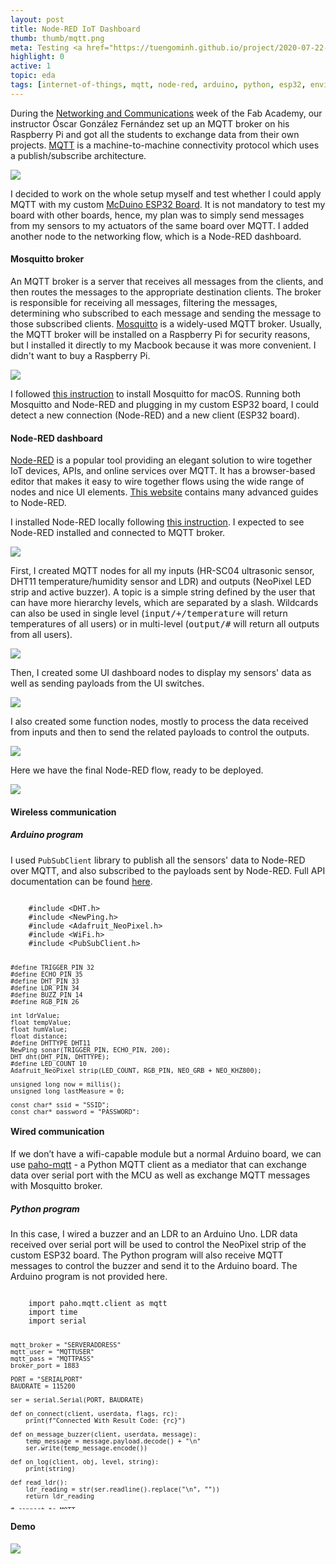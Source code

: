 ```yaml
---
layout: post
title: Node-RED IoT Dashboard
thumb: thumb/mqtt.png
meta: Testing <a href="https://tuengominh.github.io/project/2020-07-22-3-layer-pcb.html">McDuino ESP32 Board</a> with Mosquitto and Node-RED.  
highlight: 0
active: 1
topic: eda
tags: [internet-of-things, mqtt, node-red, arduino, python, esp32, environment-sensor, proximity-sensor, photosensor, piezoelectric-actuator, electroluminescence-actuator]
---
```


<p>During the <a href="http://academy.cba.mit.edu/classes/networking_communications/index.html">Networking and Communications</a> week of the Fab Academy, our instructor Óscar González Fernández set up an MQTT broker on his Raspberry Pi and got all the students to exchange data from their own projects. <a href="https://www.hivemq.com/blog/how-to-get-started-with-mqtt/">MQTT</a> is a machine-to-machine connectivity protocol which uses a publish/subscribe architecture.</p>
<img src="{{site.baseurl}}/assets/img/eda/mqtt/mqtt-0.png" class="img-fluid w-100"/>
<p>I decided to work on the whole setup myself and test whether I could apply MQTT with my custom <a href="https://tuengominh.github.io/project/2020-07-22-3-layer-pcb.html">McDuino ESP32 Board</a>. It is not mandatory to test my board with other boards, hence, my plan was to simply send messages from my sensors to my actuators of the same board over MQTT. I added another node to the networking flow, which is a Node-RED dashboard.</p>

<h4>Mosquitto broker</h4>
<p>An MQTT broker is a server that receives all messages from the clients, and then routes the messages to the appropriate destination clients. The broker is responsible for receiving all messages, filtering the messages, determining who subscribed to each message and sending the message to those subscribed clients. <a href="https://mosquitto.org/">Mosquitto</a> is a widely-used MQTT broker. Usually, the MQTT broker will be installed on a Raspberry Pi for security reasons, but I installed it directly to my Macbook because it was more convenient. I didn't want to buy a Raspberry Pi.</p>
<img src="{{site.baseurl}}/assets/img/eda/mqtt/mqtt-1.png" class="img-fluid w-100"/>
<p>I followed <a href="https://subscription.packtpub.com/book/application_development/9781787287815/1/ch01lvl1sec12/installing-a-mosquitto-broker-on-macos">this instruction</a> to install Mosquitto for macOS. Running both Mosquitto and Node-RED and plugging in my custom ESP32 board, I could detect a new connection (Node-RED) and a new client (ESP32 board).</p>
<p></p>

<h4>Node-RED dashboard</h4>
<p><a href="https://nodered.org/">Node-RED</a> is a popular tool providing an elegant solution to wire together IoT devices, APIs, and online services over MQTT. It has a browser-based editor that makes it easy to wire together flows using the wide range of nodes and nice UI elements. <a href="http://noderedguide.com/">This website</a> contains many advanced guides to Node-RED.</p>

<p>I installed Node-RED locally following <a href="https://nodered.org/docs/getting-started/local">this instruction</a>. I expected to see Node-RED installed and connected to MQTT broker.</p>
<img src="{{site.baseurl}}/assets/img/eda/mqtt/node-red-0.png" class="img-fluid w-100"/>

<p>First, I created MQTT nodes for all my inputs (HR-SC04 ultrasonic sensor, DHT11 temperature/humidity sensor and LDR) and outputs (NeoPixel LED strip and active buzzer). A topic is a simple string defined by the user that can have more hierarchy levels, which are separated by a slash. Wildcards can also be used in single level (<kbd>input/+/temperature</kbd> will return temperatures of all users) or in multi-level (<kbd>output/#</kbd> will return all outputs from all users).</p>
<img src="{{site.baseurl}}/assets/img/eda/mqtt/node-red-1.png" class="img-fluid w-100"/>

<p>Then, I created some UI dashboard nodes to display my sensors' data as well as sending payloads from the UI switches.</p>
<img src="{{site.baseurl}}/assets/img/eda/mqtt/node-red-2.png" class="img-fluid w-100"/>

<p>I also created some function nodes, mostly to process the data received from inputs and then to send the related payloads to control the outputs.</p>
<img src="{{site.baseurl}}/assets/img/eda/mqtt/node-red-3.png" class="img-fluid w-100"/>

<p>Here we have the final Node-RED flow, ready to be deployed.</p>
<img src="{{site.baseurl}}/assets/img/eda/mqtt/node-red-4.png" class="img-fluid w-100"/>

<h4>Wireless communication</h4>

<h5>Arduino program</h5>
<p>I used <code>PubSubClient</code> library to publish all the sensors' data to Node-RED over MQTT, and also subscribed to the payloads sent by Node-RED. Full API documentation can be found <a href="https://pubsubclient.knolleary.net/api.html">here</a>.</p>
<pre class="bg-light py-2 mt-0" style="overflow: auto; max-height: 350px;">
<code>
    #include &lt;DHT.h&gt;
    #include &lt;NewPing.h&gt;
    #include &lt;Adafruit_NeoPixel.h&gt;
    #include &lt;WiFi.h&gt;
    #include &lt;PubSubClient.h&gt;
   
    #define TRIGGER_PIN 32
    #define ECHO_PIN 35
    #define DHT_PIN 33
    #define LDR_PIN 34
    #define BUZZ_PIN 14
    #define RGB_PIN 26
    
    int ldrValue;
    float tempValue;
    float humValue;
    float distance;
    #define DHTTYPE DHT11
    NewPing sonar(TRIGGER_PIN, ECHO_PIN, 200); 
    DHT dht(DHT_PIN, DHTTYPE);
    #define LED_COUNT 10
    Adafruit_NeoPixel strip(LED_COUNT, RGB_PIN, NEO_GRB + NEO_KHZ800);
    
    unsigned long now = millis();
    unsigned long lastMeasure = 0;
    
    const char* ssid = "SSID";
    const char* password = "PASSWORD";
    const char* mqtt_server = "SERVERADDRESS";
    WiFiClient espClient;
    PubSubClient client(espClient);
    
    void setup() {
        Serial.begin(115200);
        
        pinMode(BUZZ_PIN, OUTPUT);
        dht.begin();
        strip.begin();           
        strip.show();             
        strip.setBrightness(150); 

        // wifi & mqtt setup
        Serial.println();
        Serial.print("Connecting to ");
        Serial.println(ssid);
        WiFi.begin(ssid, pass);
        WiFi.mode(WIFI_STA); 
        while (WiFi.status() != WL_CONNECTED) {
            Serial.print(".");
            delay(500);
        }

        Serial.println("");
        Serial.println("WiFi connected");
        Serial.println("IP address: ");
        Serial.println(WiFi.localIP());

        client.setServer(mqtt_server, 1883);
        client.setCallback(callback);
    }
    
    void loop() {
        // refresh mqtt subscriptions
        if (!client.connected()) {
            reconnect();
        }
        client.loop();

        // publish every 30 seconds
        now = millis();
        if (now - lastMeasure > 30000) {
            lastMeasure = now;

            // send data of all sensors as characters
            char tempMsg[50];
            snprintf (tempMsg, 50, "%f", readTemp());
            char humMsg[50];
            snprintf (humMsg, 50, "%f", readHum());
            char luxMsg[50];
            snprintf (luxMsg, 50, "%f", readLDR())

            // set the topic to publish 
            client.publish("esp32/temperature", tempMsg); 
            client.publish("esp32/humidity", humMsg);
            client.publish("esp32/light", luxMsg);

            if (readDistance() <= 8) {
                client.publish("esp32/sonar", "OBJECT DETECTED!"); 
            } else {
                client.publish("esp32/sonar", "NO OBJECT DETECTED!"); 
            }
        }
    }
    
    void callback(char* topic, byte* payload, unsigned int length) {
        Serial.print("Message arrived on topic: ");
        Serial.print(topic);
        Serial.print(". Message: ");
        String messageTemp;

        // check payload from MQTT
        for (int i = 0; i < length; i++) {
            Serial.print((char)payload[i]);
            messageTemp += (char)payload[i];
        }
        Serial.println();

        // use received data to turn LED and buzzer on
        if (topic == "esp32/led") { 
            if (messageTemp == "1") {
            blinkWhite();
            }
        }
        if (topic == "esp32/buzzer") { 
            if (messageTemp == "1") {
            buzz();
            }
        }
        Serial.println(); 
    }

    // subscribe to topics
    void reconnect() {
        while (!client.connected()) {
            Serial.print("Attempting MQTT connection...");
            String clientId = "ESP32Client-";
            clientId += String(random(0xffff), HEX);
            
            // set the topic to subscribe
            if (client.connect(clientId.c_str())) {
                Serial.println("connected");
                client.subscribe("esp32/led");
                client.subscribe("esp32/buzzer");
            } else {
                Serial.print("failed, rc=");
                Serial.print(client.state());
                Serial.println(" try again in 5 seconds");
                delay(5000);
            }
        }
    }

    int readLDR() {
        delay(500);  
        ldrValue = analogRead(LDR_PIN);
        return ldrValue;
    }

    int readTemp() {
        delay(500);  
        tempValue = dht.readTemperature();
        return tempValue;  
    }

    int readHum() {
        delay(500);  
        humValue = dht.readHumidity();  
        return humValue;
    }

    int readDistance() {
        delay(500);
        distance = sonar.ping_cm();
        return distance; 
    }
    
    void buzz() {
        digitalWrite(BUZZ_PIN, HIGH);   
        delay(500);                       
        digitalWrite(BUZZ_PIN, LOW);    
        delay(500);
    }

    void blinkWhite() {
        colorWipe(strip.Color(255, 255, 255), 500);
    }

    void colorWipe(uint32_t color, int wait) {
        for(int i = 0; i < strip.numPixels(); i++) { 
            strip.setPixelColor(i, color);         
            strip.show();                          
            delay(wait);                          
        }
    }
</code>
</pre>
<p></p>

<h4>Wired communication</h4>
<p>If we don’t have a wifi-capable module but a normal Arduino board, we can use <a href="https://mntolia.com/mqtt-python-with-paho-mqtt-client/">paho-mqtt</a> - a Python MQTT client as a mediator that can exchange data over serial port with the MCU as well as exchange MQTT messages with Mosquitto broker.</p>

<h5>Python program</h5>
<p>In this case, I wired a buzzer and an LDR to an Arduino Uno. LDR data received over serial port will be used to control the NeoPixel strip of the custom ESP32 board. The Python program will also receive MQTT messages to control the buzzer and send it to the Arduino board. The Arduino program is not provided here.</p>
<pre class="bg-light py-2 mt-0" style="overflow: auto; max-height: 350px;">
<code>
    import paho.mqtt.client as mqtt
    import time
    import serial

    mqtt_broker = "SERVERADDRESS"
    mqtt_user = "MQTTUSER"
    mqtt_pass = "MQTTPASS"
    broker_port = 1883

    PORT = "SERIALPORT"
    BAUDRATE = 115200

    ser = serial.Serial(PORT, BAUDRATE)

    def on_connect(client, userdata, flags, rc):
        print(f"Connected With Result Code: {rc}")

    def on_message_buzzer(client, userdata, message):
        temp_message = message.payload.decode() + "\n"
        ser.write(temp_message.encode())

    def on_log(client, obj, level, string):
        print(string)

    def read_ldr():
        ldr_reading = str(ser.readline().replace("\n", ""))
        return ldr_reading

    # connect to MQTT
    client = mqtt.Client(clean_session = True)
    client.on_connect = on_connect
    client.on_message = on_message_buzzer
    client.on_log = on_log
    client.username_pw_set(username = mqtt_user, password = mqtt_pass)
    client.connect(mqtt_broker, broker_port)

    # subscribe to topics
    client.subscribe("uno/buzzer", qos = 1)
    client.message_callback_add("uno/buzzer", on_message_buzzer)

    # start looping (non-blocking)
    client.loop_start()

    while True:
        # read sensor data
        ldr_reading = read_ldr()

        # publish data to topics
        client.publish(topic = "uno/light", payload = ldr_reading, qos = 1, retain = False)

        if ldr_reading < 400 :
          client.publish(topic = "esp32/led", payload = "1", qos = 1, retain = False)
        else:
          client.publish(topic = "esp32/led", payload = "0", qos = 1, retain = False)

        time.sleep(5)
</code>
</pre>
<p></p>

<h4>Demo</h4>
<p></p>
<img src="{{site.baseurl}}/assets/img/eda/mqtt/node-red-5.png" class="img-fluid w-100"/>